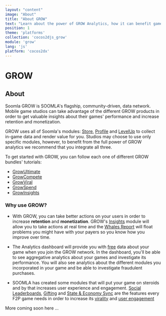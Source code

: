 ```yaml
---
layout: "content"
image: "About"
title: "About GROW"
text: "Learn about the power of GROW Analytics, how it can benefit game developers, and how to use the GROW dashboard."
position: 1
theme: 'platforms'
collection: 'cocos2djs_grow'
module: 'grow'
lang: 'js'
platform: 'cocos2dx'
---
```

# GROW

## About

Soomla GROW is SOOMLA's flagship, community-driven, data network. Mobile game studios can take advantage of the 
different GROW products in order to get valuable insights about their games' performance and increase retention and 
monetization.

GROW uses all of Soomla's modules: [Store](/cocos2dx/js/store/), [Profile](/cocos2dx/js/profile/) and 
[LevelUp](/cocos2dx/js/levelup/) to collect in-game data and render value for you. Studios may choose to use only specific 
modules, however, to benefit from the full power of GROW analytics we recommend that you integrate all three.

To get started with GROW, you can follow each one of different GROW bundles' tutorials:

- [GrowUltimate](/cocos2dx/js/grow/GrowUltimate_GettingStarted)
- [GrowCompete](/cocos2dx/js/grow/GrowCompete_GettingStarted)
- [GrowViral](/cocos2dx/js/grow/GrowViral_GettingStarted)
- [GrowSpend](/cocos2dx/js/grow/GrowSpend_GettingStarted)
- [GrowInsights](/cocos2dx/js/grow/GrowInsights_GettingStarted)


### Why use GROW?

- With GROW, you can take better actions on your users in order to increase **retention** and **monetization**. GROW's 
[Insights]() module will allow you to take actions at real time and the [Whales Report]() will float problems you might 
have with your payers so you know how you improve over time.

- The Analytics dashboard will provide you with <u>free</u> data about your game when you join the GROW network. In the 
dashboard, you'll be able to see aggregative analytics about your games and investigate its performance. You will also 
see analytics about the different modules you incorporated in your game and be able to investigate fraudulent purchases.

- SOOMLA has created some modules that will put your game on steroids and by that increases user experience and 
engagement. [Social Leaderboards](), [Gifting]() and [State & Economy Sync]() are the features every F2P game needs in 
order to increase its <u>virality</u> and <u>user engagement</u>


More coming soon here ...
